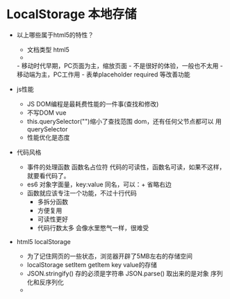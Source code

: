# LocalStorage 本地存储

- 以上哪些属于html5的特性？
  - <!DOCTYPE html> 文档类型 html5
  - <meta name="viewport" content="width=device-width, initial-scale=1.0">
  <meta data-n-head="ssr" name="viewport" content="width=device-width, initial-scale=1, user-scalable=no, viewport-fit=cover">
    - 移动时代早期，PC页面为主，缩放页面
    - 不是很好的体验，一般也不太用
    - 移动端为主，PC工作用
  - 表单placeholder required 等改善功能

- js性能
  - JS DOM编程是最耗费性能的一件事(查找和修改)
  - 不写DOM vue 
  - this.querySelector("")缩小了查找范围
    dom，还有任何父节点都可以 用querySelector
  - 性能优化是态度

- 代码风格
  - 事件的处理函数 函数名占位符
    代码的可读性，函数名可读，如果不这样，就要看代码了。
  - es6 对象字面量，key:value 同名，可以：+ 省略右边
  - 函数就应该专注一个功能，不过十行代码
    - 多拆分函数
    - 方便复用
    - 可读性更好
    - 代码行数太多 会像水里憋气一样，很难受

- html5 localStorage
  - 为了记住网页的一些状态，浏览器开辟了5MB左右的存储空间
  - localStorage setItem getItem   key value的存储
  - JSON.stringify() 存的必须是字符串  JSON.parse() 取出来的是对象  序列化和反序列化
  - 